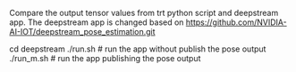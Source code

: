 Compare the output tensor values from trt python script and deepstream app. 
The deepstream app is changed based on https://github.com/NVIDIA-AI-IOT/deepstream_pose_estimation.git

cd deepstream
./run.sh    # run the app without publish the pose output
./run_m.sh  # run the app publishing the pose output

